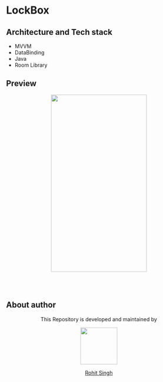 # LockBox

## Architecture and Tech stack
- MVVM
- DataBinding
- Java
- Room Library

## Preview

<p align="center">
  <a href="https://user-images.githubusercontent.com/11274840/112276234-be633b00-8c3d-11eb-9db6-a26019b958e7.png"><img width="260" height="480" src="https://user-images.githubusercontent.com/11274840/112276234-be633b00-8c3d-11eb-9db6-a26019b958e7.png">
</p></a>

</br></br>
## About author
<p align="center">This Repository is developed and maintained by </p>
<p align="center">
  <a href="https://stackoverflow.com/users/4700156/rohit-singh?tab=profile"><img width="100" height="100" src="https://user-images.githubusercontent.com/11274840/30627155-38952a30-9dec-11e7-9072-a00d9a86bdb8.gif">
</p></a>
<a href="https://stackoverflow.com/users/4700156/rohit-singh?tab=profile">
<p align="center">
  Rohit Singh
</p>
</a>
